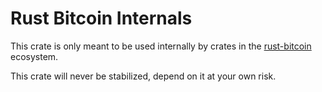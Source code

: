 Rust Bitcoin Internals
======================

This crate is only meant to be used internally by crates in the
[rust-bitcoin](https://github.com/rust-bitcoin) ecosystem.

This crate will never be stabilized, depend on it at your own risk.
